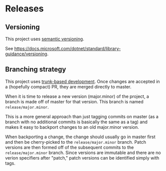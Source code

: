 # Releases

## Versioning
This project uses [semantic versioning](https://semver.org/).

See <https://docs.microsoft.com/dotnet/standard/library-guidance/versioning>.

## Branching strategy
This project uses [trunk-based development](https://trunkbaseddevelopment.com/).
Once changes are accepted in a (hopefully compact) PR,
they are merged directly to master.

When it is time to release a new version (major.minor) of the project,
a branch is made off of master for that version.
This branch is named `release/major.minor`.

This is a more general approach than just tagging commits on master
(as a branch with no additional commits is basically the same as a tag)
and makes it easy to backport changes to an old major.minor version.

When backporting a change, the change should usually go in master first
and then be cherry-picked to the `release/major.minor` branch.
Patch versions are then formed off of the subsequent commits
to the `release/major.minor` branch.
Since versions are immutable and there are no verion specifiers after "patch,"
patch versions can be identified simply with tags. 